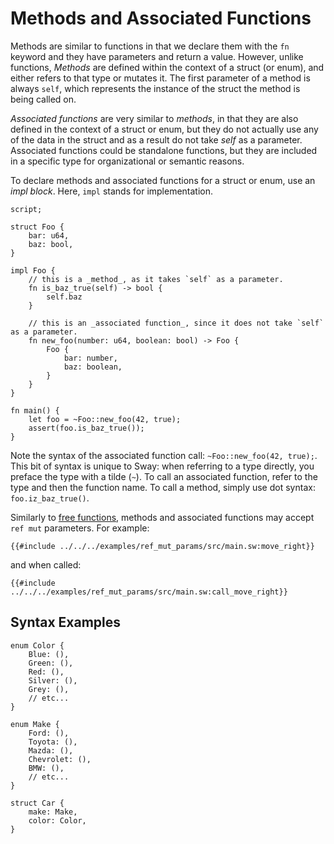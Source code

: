 # Methods and Associated Functions

Methods are similar to functions in that we declare them with the `fn` keyword and they have parameters and return a value. However, unlike functions, _Methods_ are defined within the context of a struct (or enum), and either refers to that type or mutates it. The first parameter of a method is always `self`, which represents the instance of the struct the method is being called on.

_Associated functions_ are very similar to _methods_, in that they are also defined in the context of a struct or enum, but they do not actually use any of the data in the struct and as a result do not take _self_ as a parameter. Associated functions could be standalone functions, but they are included in a specific type for organizational or semantic reasons.

To declare methods and associated functions for a struct or enum, use an _impl block_. Here, `impl` stands for implementation.

```sway
script;

struct Foo {
    bar: u64,
    baz: bool,
}

impl Foo {
    // this is a _method_, as it takes `self` as a parameter.
    fn is_baz_true(self) -> bool {
        self.baz
    }

    // this is an _associated function_, since it does not take `self` as a parameter.
    fn new_foo(number: u64, boolean: bool) -> Foo {
        Foo {
            bar: number,
            baz: boolean,
        }
    }
}

fn main() {
    let foo = ~Foo::new_foo(42, true);
    assert(foo.is_baz_true());
}
```

Note the syntax of the associated function call: `~Foo::new_foo(42, true);`. This bit of syntax is unique to Sway: when referring to a type directly, you preface the type with a tilde (`~`). To call an associated function, refer to the type and then the function name.
To call a method, simply use dot syntax: `foo.iz_baz_true()`.

Similarly to [free functions](functions.md), methods and associated functions may accept `ref mut` parameters. For example:

```sway
{{#include ../../../examples/ref_mut_params/src/main.sw:move_right}}
```

and when called:

```sway
{{#include ../../../examples/ref_mut_params/src/main.sw:call_move_right}}
```

## Syntax Examples

```sway
enum Color {
    Blue: (),
    Green: (),
    Red: (),
    Silver: (),
    Grey: (),
    // etc...
}

enum Make {
    Ford: (),
    Toyota: (),
    Mazda: (),
    Chevrolet: (),
    BMW: (),
    // etc...
}

struct Car {
    make: Make,
    color: Color,
}
```
